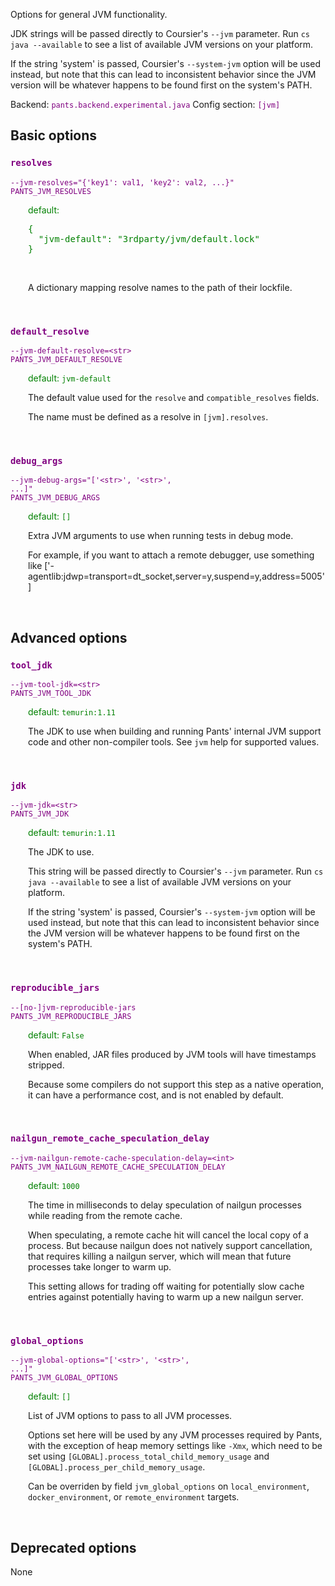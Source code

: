 
Options for general JVM functionality.

JDK strings will be passed directly to Coursier's `--jvm` parameter. Run `cs java --available` to see a list of available JVM versions on your platform.

If the string 'system' is passed, Coursier's `--system-jvm` option will be used instead, but note that this can lead to inconsistent behavior since the JVM version will be whatever happens to be found first on the system's PATH.

Backend: <span style="color: purple"><code>pants.backend.experimental.java</code></span>
Config section: <span style="color: purple"><code>[jvm]</code></span>

## Basic options

<div style="color: purple">

### `resolves`

  <code>--jvm-resolves=&quot;{'key1': val1, 'key2': val2, ...}&quot;</code><br>
  <code>PANTS_JVM_RESOLVES</code><br>
</div>
<div style="padding-left: 2em;">
<span style="color: green">default: <pre>{
  "jvm-default": "3rdparty/jvm/default.lock"
}</pre></span>

<br>

A dictionary mapping resolve names to the path of their lockfile.
</div>
<br>

<div style="color: purple">

### `default_resolve`

  <code>--jvm-default-resolve=&lt;str&gt;</code><br>
  <code>PANTS_JVM_DEFAULT_RESOLVE</code><br>
</div>
<div style="padding-left: 2em;">
<span style="color: green">default: <code>jvm-default</code></span>

<br>

The default value used for the `resolve` and `compatible_resolves` fields.

The name must be defined as a resolve in `[jvm].resolves`.
</div>
<br>

<div style="color: purple">

### `debug_args`

  <code>--jvm-debug-args=&quot;['&lt;str&gt;', '&lt;str&gt;', ...]&quot;</code><br>
  <code>PANTS_JVM_DEBUG_ARGS</code><br>
</div>
<div style="padding-left: 2em;">
<span style="color: green">default: <code>[]</code></span>

<br>

Extra JVM arguments to use when running tests in debug mode.

For example, if you want to attach a remote debugger, use something like ['-agentlib:jdwp=transport=dt_socket,server=y,suspend=y,address=5005']
</div>
<br>


## Advanced options

<div style="color: purple">

### `tool_jdk`

  <code>--jvm-tool-jdk=&lt;str&gt;</code><br>
  <code>PANTS_JVM_TOOL_JDK</code><br>
</div>
<div style="padding-left: 2em;">
<span style="color: green">default: <code>temurin:1.11</code></span>

<br>

The JDK to use when building and running Pants' internal JVM support code and other non-compiler tools. See `jvm` help for supported values.
</div>
<br>

<div style="color: purple">

### `jdk`

  <code>--jvm-jdk=&lt;str&gt;</code><br>
  <code>PANTS_JVM_JDK</code><br>
</div>
<div style="padding-left: 2em;">
<span style="color: green">default: <code>temurin:1.11</code></span>

<br>

The JDK to use.

This string will be passed directly to Coursier's `--jvm` parameter. Run `cs java --available` to see a list of available JVM versions on your platform.

If the string 'system' is passed, Coursier's `--system-jvm` option will be used instead, but note that this can lead to inconsistent behavior since the JVM version will be whatever happens to be found first on the system's PATH.
</div>
<br>

<div style="color: purple">

### `reproducible_jars`

  <code>--[no-]jvm-reproducible-jars</code><br>
  <code>PANTS_JVM_REPRODUCIBLE_JARS</code><br>
</div>
<div style="padding-left: 2em;">
<span style="color: green">default: <code>False</code></span>

<br>

When enabled, JAR files produced by JVM tools will have timestamps stripped.

Because some compilers do not support this step as a native operation, it can have a performance cost, and is not enabled by default.
</div>
<br>

<div style="color: purple">

### `nailgun_remote_cache_speculation_delay`

  <code>--jvm-nailgun-remote-cache-speculation-delay=&lt;int&gt;</code><br>
  <code>PANTS_JVM_NAILGUN_REMOTE_CACHE_SPECULATION_DELAY</code><br>
</div>
<div style="padding-left: 2em;">
<span style="color: green">default: <code>1000</code></span>

<br>

The time in milliseconds to delay speculation of nailgun processes while reading from the remote cache.

When speculating, a remote cache hit will cancel the local copy of a process. But because nailgun does not natively support cancellation, that requires killing a nailgun server, which will mean that future processes take longer to warm up.

This setting allows for trading off waiting for potentially slow cache entries against potentially having to warm up a new nailgun server.
</div>
<br>

<div style="color: purple">

### `global_options`

  <code>--jvm-global-options=&quot;['&lt;str&gt;', '&lt;str&gt;', ...]&quot;</code><br>
  <code>PANTS_JVM_GLOBAL_OPTIONS</code><br>
</div>
<div style="padding-left: 2em;">
<span style="color: green">default: <code>[]</code></span>

<br>

List of JVM options to pass to all JVM processes.

Options set here will be used by any JVM processes required by Pants, with the exception of heap memory settings like `-Xmx`, which need to be set using `[GLOBAL].process_total_child_memory_usage` and `[GLOBAL].process_per_child_memory_usage`.

Can be overriden by field `jvm_global_options` on `local_environment`, `docker_environment`, or `remote_environment` targets.
</div>
<br>


## Deprecated options

None


